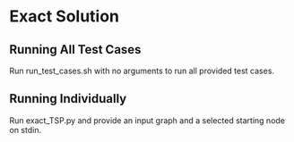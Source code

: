 # Exact Solution

## Running All Test Cases
Run run_test_cases.sh with no arguments to run all provided test cases.

## Running Individually
Run exact_TSP.py and provide an input graph and a selected starting node on stdin.
